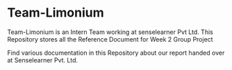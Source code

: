 # Team-Limonium
Team-Limonium is an Intern Team working at senselearner Pvt Ltd. This Repository stores all the Reference Document for Week 2 Group Project

Find various documentation in this Repository about our report handed over at Senselearner Pvt. Ltd.
